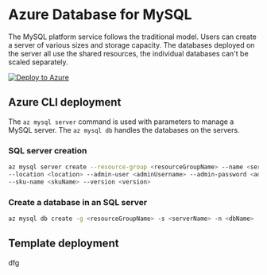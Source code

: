 # Azure Database for MySQL

The MySQL platform service follows the traditional model. Users can create a server of various sizes and storage capacity. The databases deployed on the server all use the shared resources, the individual databases can't be scaled separately.

[![Deploy to Azure](http://azuredeploy.net/deploybutton.png)](https://portal.azure.com/#create/Microsoft.Template/uri/https%3A%2F%2Fraw.githubusercontent.com%2FCloudDirect%2FARMLab%2Fmaster%2Ftemplates%2FAzureMySQL%2Fazuredeploy.json)

## Azure CLI deployment

The `az mysql server` command is used with parameters to manage a MySQL server. The `az mysql db` handles the databases on the servers.

### SQL server creation

```bash
az mysql server create --resource-group <resourceGroupName> --name <serverName> \
--location <location> --admin-user <adminUsername> --admin-password <adminPassword> \
--sku-name <skuName> --version <version>
```

### Create a database in an SQL server

```bash
az mysql db create -g <resourceGroupName> -s <serverName> -n <dbName>
```

## Template deployment

dfg